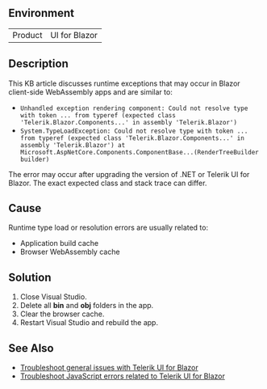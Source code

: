 
## Environment

<table>
<tbody>
<tr>
<td>Product</td>
<td>UI for Blazor</td>
</tr>
</tbody>
</table>

## Description

This KB article discusses runtime exceptions that may occur in Blazor client-side WebAssembly apps and are similar to:

* `Unhandled exception rendering component: Could not resolve type with token ... from typeref (expected class 'Telerik.Blazor.Components...' in assembly 'Telerik.Blazor')`
* `System.TypeLoadException: Could not resolve type with token ... from typeref (expected class 'Telerik.Blazor.Components...' in assembly 'Telerik.Blazor') at Microsoft.AspNetCore.Components.ComponentBase...(RenderTreeBuilder builder)`

The error may occur after upgrading the version of .NET or Telerik UI for Blazor. The exact expected class and stack trace can differ.

## Cause

Runtime type load or resolution errors are usually related to:

* Application build cache
* Browser WebAssembly cache

## Solution

1. Close Visual Studio.
1. Delete all **bin** and **obj** folders in the app.
1. Clear the browser cache.
1. Restart Visual Studio and rebuild the app.

## See Also

* [Troubleshoot general issues with Telerik UI for Blazor](slug:troubleshooting-general-issues)
* [Troubleshoot JavaScript errors related to Telerik UI for Blazor](slug:troubleshooting-js-errors)

